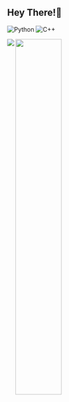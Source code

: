## Hey There!👋

![Python](https://img.shields.io/badge/python-3670A0?style=for-the-badge&logo=python&logoColor=ffdd54)
![C++](https://img.shields.io/badge/c++-%2300599C.svg?style=for-the-badge&logo=c%2B%2B&logoColor=white)

<img align="left" src="https://github-readme-stats.vercel.app/api?username=Roomy6&show_icons=true&theme=radical" />

<img align="left" width="46%" src="https://github-readme-stats.vercel.app/api/top-langs/?username=Roomy6&layout=compact" />
